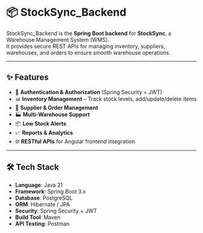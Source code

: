 # 📦 StockSync_Backend

StockSync_Backend is the **Spring Boot backend** for **StockSync**, a Warehouse Management System (WMS).  
It provides secure REST APIs for managing inventory, suppliers, warehouses, and orders to ensure smooth warehouse operations.

---

## ✨ Features

- 🔐 **Authentication & Authorization** (Spring Security + JWT)
- 📊 **Inventory Management** – Track stock levels, add/update/delete items
- 🚚 **Supplier & Order Management**
- 🏭 **Multi-Warehouse Support**
- 📦 **Low Stock Alerts**
- 📈 **Reports & Analytics**
- 🌐 **RESTful APIs** for Angular frontend integration

---

## 🛠️ Tech Stack

- **Language**: Java 21
- **Framework**: Spring Boot 3.x
- **Database**: PostgreSQL 
- **ORM**: Hibernate / JPA
- **Security**: Spring Security + JWT
- **Build Tool**: Maven 
- **API Testing**: Postman
  


